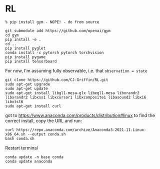 # RL

```commandline
% pip install gym - NOPE! - do from source

git submodule add https://github.com/openai/gym
cd gym
pip install -e .
cd ..
pip install pyglet
conda install -c pytorch pytorch torchvision
pip install pygame
pip install tensorboard
```

For now, I'm assuming fully observable, i.e. that `observation = state`

```commandline
git clone https://github.com/CJ-Griffin/RL.git
sudo apt-get upgrade
sudo apt-get update
sudo apt-get install libgl1-mesa-glx libegl1-mesa libxrandr2 libxrandr2 libxss1 libxcursor1 libxcomposite1 libasound2 libxi6 libxtst6
sudo apt-get install curl
```

got to https://www.anaconda.com/products/distribution#linux to find the correct install, copy the URL and run:
```commandline
curl https://repo.anaconda.com/archive/Anaconda3-2021.11-Linux-x86_64.sh --output conda.sh
bash conda.sh
```
Restart terminal

```commandline
conda update -n base conda
conda update anaconda
```
